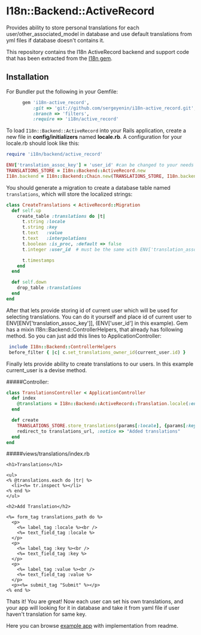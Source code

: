 I18n::Backend::ActiveRecord
===========================

Provides ability to store personal translations for each user/other_associated_model
in database and use default translations from yml files if database doesn't contains it.

This repository contains the I18n ActiveRecord backend and support code
that has been extracted from the [I18n gem](https://github.com/svenfuchs/i18n).

Installation
------------

For Bundler put the following in your Gemfile:
```ruby
      gem 'i18n-active_record',
          :git => 'git://github.com/sergeyenin/i18n-active_record.git',
          :branch => 'filters',
          :require => 'i18n/active_record'
```
To load `I18n::Backend::ActiveRecord` into your Rails application,
create a new file in **config/initializers** named **locale.rb**.
A configuration for your locale.rb should look like this:
```ruby
require 'i18n/backend/active_record'

ENV['translation_assoc_key'] = 'user_id' #can be changed to your needs
TRANSLATIONS_STORE = I18n::Backend::ActiveRecord.new
I18n.backend = I18n::Backend::Chain.new(TRANSLATIONS_STORE, I18n.backend)
```

You should generate a migration to create a database table named
`translations`, which will store the localized strings:

```ruby
class CreateTranslations < ActiveRecord::Migration
  def self.up
    create_table :translations do |t|
      t.string :locale
      t.string :key
      t.text   :value
      t.text   :interpolations
      t.boolean :is_proc, :default => false
      t.integer :user_id  # must be the same with ENV['translation_assoc_key']

      t.timestamps
    end
  end

  def self.down
    drop_table :translations
  end
end
```

After that lets provide storing id of current user which will be used for selecting translations.
You can do it yourself and place id of current user to ENV[ENV['translation_assoc_key']],
(ENV['user_id'] in this example).
Gem has a mixin I18n::Backend::ControllerHelpers, that already has following method.
So you can just add this lines to ApplicationController:

```ruby
 include I18n::Backend::ControllerHelpers
 before_filter { |c| c.set_translations_owner_id(current_user.id) }
```

Finally lets provide ability to create translations to our users.
In this example current_user is a devise method.

#####Controller:

```ruby
class TranslationsController < ApplicationController
  def index
    @translations = I18n::Backend::ActiveRecord::Translation.locale(:en).where(user_id: current_user.id)
  end

  def create
    TRANSLATIONS_STORE.store_translations(params[:locale], {params[:key] => params[:value].strip}, current_user.id)
    redirect_to translations_url, :notice => "Added translations"
  end
end
```

#####views/translations/index.rb
```html+erb
<h1>Translations</h1>

<ul>
<% @translations.each do |tr| %>
  <li><%= tr.inspect %></li>
<% end %>
</ul>

<h2>Add Translation</h2>

<%= form_tag translations_path do %>
  <p>
    <%= label_tag :locale %><br />
    <%= text_field_tag :locale %>
  </p>
  <p>
    <%= label_tag :key %><br />
    <%= text_field_tag :key %>
  </p>
  <p>
    <%= label_tag :value %><br />
    <%= text_field_tag :value %>
  </p>
  <p><%= submit_tag "Submit" %></p>
<% end %>
```

Thats it! You are great! Now each user can set his own translations, and your app
will looking for it in database and take it from yaml file if user haven't translation
for same key.

Here you can browse [example app](https://github.com/Kamrad117/i18n-active_record-example) with implementation from readme.
